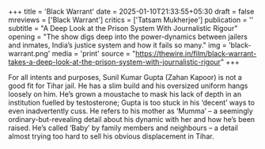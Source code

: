 +++
title = 'Black Warrant'
date = 2025-01-10T21:33:55+05:30
draft = false
mreviews = ['Black Warrant']
critics = ['Tatsam Mukherjee']
publication = ''
subtitle = "A Deep Look at the Prison System With Journalistic Rigour"
opening = "The show digs deep into the power-dynamics between jailers and inmates, India’s justice system and how it fails so many."
img = 'black-warrant.png'
media = 'print'
source = "https://thewire.in/film/black-warrant-takes-a-deep-look-at-the-prison-system-with-journalistic-rigour"
+++

For all intents and purposes, Sunil Kumar Gupta (Zahan Kapoor) is not a good fit for Tihar jail. He has a slim build and his oversized uniform hangs loosely on him. He’s grown a moustache to mask his lack of depth in an institution fuelled by testosterone; Gupta is too stuck in his ‘decent’ ways to even inadvertently cuss. He refers to his mother as ‘Mumma’ – a seemingly ordinary-but-revealing detail about his dynamic with her and how he’s been raised. He’s called ‘Baby’ by family members and neighbours – a detail almost trying too hard to sell his obvious displacement in Tihar.
